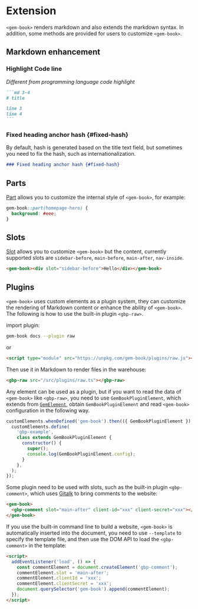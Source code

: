 # Extension

`<gem-book>` renders markdown and also extends the markdown syntax. In addition, some methods are provided for users to customize `<gem-book>`.

## Markdown enhancement

### Highlight Code line

_Different from programming language code highlight_

````md 4-5
```md 3-4
# title

line 3
line 4
```
````

### Fixed heading anchor hash {#fixed-hash}

By default, hash is generated based on the title text field, but sometimes you need to fix the hash, such as internationalization.

```md
### Fixed heading anchor hash {#fixed-hash}
```

## Parts

[Part](https://developer.mozilla.org/en-US/docs/Web/HTML/Global_attributes/part) allows you to customize the internal style of `<gem-book>`, for example:

```css
gem-book::part(homepage-hero) {
  background: #eee;
}
```

## Slots

[Slot](https://developer.mozilla.org/en-US/docs/Web/HTML/Global_attributes/slot) allows you to customize `<gem-book>` but the content, currently supported slots are `sidebar-before`, `main-before`, `main-after`, `nav-inside`.

```html
<gem-book><div slot="sidebar-before">Hello</div></gem-book>
```

## Plugins

`<gem-book>` uses custom elements as a plugin system, they can customize the rendering of Markdown content or enhance the ability of `<gem-book>`. The following is how to use the built-in plugin `<gbp-raw>`.

import plugin:

```bash
gem-book docs --plugin raw
```

or

```html
<script type="module" src="https://unpkg.com/gem-book/plugins/raw.js"></script>
```

Then use it in Markdown to render files in the warehouse:

```md
<gbp-raw src="/src/plugins/raw.ts"></gbp-raw>
```

Any element can be used as a plugin, but if you want to read the data of `<gem-book>` like `<gbp-raw>`, you need to use `GemBookPluginElement`, which extends from [`GemElement`](https://gem-docs.netlify.app/API/), obtain `GemBookPluginElement` and read `<gem-book>` configuration in the following way.

```js
customElements.whenDefined('gem-book').then(({ GemBookPluginElement }) => {
  customElements.define(
    'gbp-example',
    class extends GemBookPluginElement {
      constructor() {
        super();
        console.log(GemBookPluginElement.config);
      }
    },
  );
});
```

Some plugin need to be used with slots, such as the built-in plugin `<gbp-comment>`, which uses [Gitalk](https://github.com/gitalk/gitalk) to bring comments to the website:

```html
<gem-book>
  <gbp-comment slot="main-after" client-id="xxx" client-secret="xxx"></gbp-comment>
</gem-book>
```

If you use the built-in command line to build a website, `<gem-book>` is automatically inserted into the document, you need to use `--template` to specify the template file, and then use the DOM API to load the `<gbp-comment>` in the template:

```html
<script>
  addEventListener('load', () => {
    const commentElement = document.createElement('gbp-comment');
    commentElement.slot = 'main-after';
    commentElement.clientId = 'xxx';
    commentElement.clientSecret = 'xxx';
    document.querySelector('gem-book').append(commentElement);
  });
</script>
```
